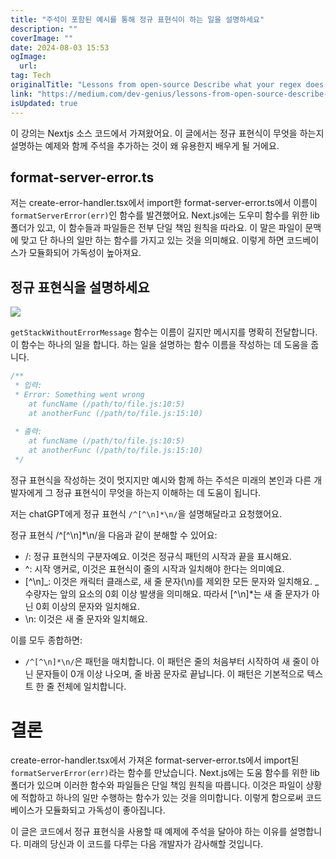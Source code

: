 ```yaml
---
title: "주석이 포함된 예시를 통해 정규 표현식이 하는 일을 설명하세요"
description: ""
coverImage: ""
date: 2024-08-03 15:53
ogImage: 
  url: 
tag: Tech
originalTitle: "Lessons from open-source Describe what your regex does with a commented example"
link: "https://medium.com/dev-genius/lessons-from-open-source-describe-what-your-regex-does-with-a-commented-example-fb5bfe8df777"
isUpdated: true
---
```






이 강의는 Nextjs 소스 코드에서 가져왔어요. 이 글에서는 정규 표현식이 무엇을 하는지 설명하는 예제와 함께 주석을 추가하는 것이 왜 유용한지 배우게 될 거에요.

## format-server-error.ts

저는 create-error-handler.tsx에서 import한 format-server-error.ts에서 이름이 `formatServerError(err)`인 함수를 발견했어요. Next.js에는 도우미 함수를 위한 lib 폴더가 있고, 이 함수들과 파일들은 전부 단일 책임 원칙을 따라요. 이 말은 파일이 문맥에 맞고 단 하나의 일만 하는 함수를 가지고 있는 것을 의미해요. 이렇게 하면 코드베이스가 모듈화되어 가독성이 높아져요.

## 정규 표현식을 설명하세요

<div class="content-ad"></div>

<img src="/assets/img/Lessonsfromopen-sourceDescribewhatyourregexdoeswithacommentedexample_0.png" />

`getStackWithoutErrorMessage` 함수는 이름이 길지만 메시지를 명확히 전달합니다. 이 함수는 하나의 일을 합니다. 하는 일을 설명하는 함수 이름을 작성하는 데 도움을 줍니다.

```js
/**
 * 입력:
 * Error: Something went wrong
    at funcName (/path/to/file.js:10:5)
    at anotherFunc (/path/to/file.js:15:10)
 
 * 출력:
    at funcName (/path/to/file.js:10:5)
    at anotherFunc (/path/to/file.js:15:10) 
 */
```

정규 표현식을 작성하는 것이 멋지지만 예시와 함께 하는 주석은 미래의 본인과 다른 개발자에게 그 정규 표현식이 무엇을 하는지 이해하는 데 도움이 됩니다.

<div class="content-ad"></div>

저는 chatGPT에게 정규 표현식 `/^[^\n]*\n/`을 설명해달라고 요청했어요.

정규 표현식 /^[^\n]\*\n/을 다음과 같이 분해할 수 있어요:

- /: 정규 표현식의 구분자예요. 이것은 정규식 패턴의 시작과 끝을 표시해요.
- ^: 시작 앵커로, 이것은 표현식이 줄의 시작과 일치해야 한다는 의미예요.
- [^\n]_: 이것은 캐릭터 클래스로, 새 줄 문자(\n)를 제외한 모든 문자와 일치해요. _ 수량자는 앞의 요소의 0회 이상 발생을 의미해요. 따라서 [^\n]\*는 새 줄 문자가 아닌 0회 이상의 문자와 일치해요.
- \n: 이것은 새 줄 문자와 일치해요.

이를 모두 종합하면:

<div class="content-ad"></div>

- `/^[^\n]*\n/`은 패턴을 매치합니다. 이 패턴은 줄의 처음부터 시작하여 새 줄이 아닌 문자들이 0개 이상 나오며, 줄 바꿈 문자로 끝납니다. 이 패턴은 기본적으로 텍스트 한 줄 전체에 일치합니다.

# 결론

create-error-handler.tsx에서 가져온 format-server-error.ts에서 import된 `formatServerError(err)`라는 함수를 만났습니다. Next.js에는 도움 함수를 위한 lib 폴더가 있으며 이러한 함수와 파일들은 단일 책임 원칙을 따릅니다. 이것은 파일이 상황에 적합하고 하나의 일만 수행하는 함수가 있는 것을 의미합니다. 이렇게 함으로써 코드베이스가 모듈화되고 가독성이 좋아집니다.

이 글은 코드에서 정규 표현식을 사용할 때 예제에 주석을 달아야 하는 이유를 설명합니다. 미래의 당신과 이 코드를 다루는 다음 개발자가 감사해할 것입니다.
